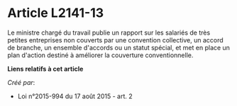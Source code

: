 # Article L2141-13

Le ministre chargé du travail publie un rapport sur les salariés de très petites entreprises non couverts par une convention
collective, un accord de branche, un ensemble d'accords ou un statut spécial, et met en place un plan d'action destiné à
améliorer la couverture conventionnelle.

**Liens relatifs à cet article**

_Créé par_:

  - Loi n°2015-994 du 17 août 2015 - art. 2
